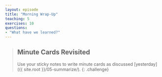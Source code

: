 ```yaml
---
layout: episode
title: "Morning Wrap-Up"
teaching: 5
exercises: 10
questions:
- "What have we learned?"
---
```


> ## Minute Cards Revisited
>
> Use your sticky notes to write minute cards
> as discussed [yesterday]({{ site.root }}/05-summarize/).
{: .challenge}
